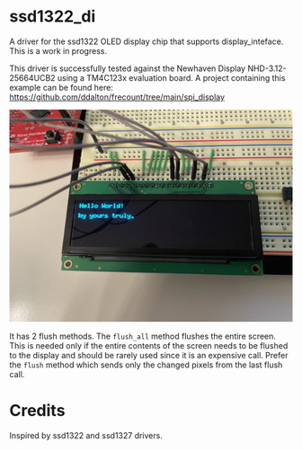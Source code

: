 # ssd1322_di
A driver for the ssd1322 OLED display chip that supports display_inteface. This is a work in progress.

This driver is successfully tested against the Newhaven Display NHD-3.12-25664UCB2 using a TM4C123x evaluation board.
A project containing this example can be found here: https://github.com/ddalton/frecount/tree/main/spi_display

![Screenshot with text output](embedded_examples/IMG_2456.JPG?raw=true "Screenshot with text output")

It has 2 flush methods. The ``flush_all`` method flushes the entire screen. This is needed only if the entire contents of the screen needs to be flushed to the display and should be rarely used since it is an expensive call. Prefer the ``flush`` method which sends only the changed pixels from the last flush call.

# Credits
Inspired by ssd1322 and ssd1327 drivers.
